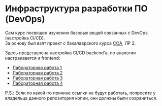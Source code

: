 # Инфраструктура разработки ПО (DevOps)
Сам курс посвящен изучению базовых вещей связанных с DevOps (настройка CI/CD).  
За основу был взят проект с бакалаврского курса [СОА](../SOA), ЛР 2.

Здесь представлена настройка CI/CD backend'а, по аналогии настраивается и frontend:
+ [Лабораторная работа 1](https://gitlab.se.ifmo.ru/redgry/devops-backend)
+ [Лабораторная работа 2](https://gitlab.se.ifmo.ru/redgry/devops-backend/-/tree/lab2)
+ [Лабораторная работа 3](https://gitlab.se.ifmo.ru/redgry/devops-backend/-/tree/lab3)
+ [Лабораторная работа 4](https://gitlab.se.ifmo.ru/redgry/devops-backend/-/tree/lab4)

P.S.: Если по какой-то причине ссылки не будут работать, попросите у владельца данного репозитория копии, они должны были сохраниться.